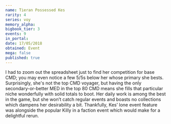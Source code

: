 ```yaml
---
name: Tieran Possessed Kes
rarity: 4
series: voy
memory_alpha:
bigbook_tier: 3
events: 9
in_portal:
date: 17/05/2018
obtained: Event
mega: false
published: true
---
```


I had to zoom out the spreadsheet just to find her competition for base CMD; you may even notice a few 5/5s below her whose primary she bests. Surprisingly, she's not the top CMD voyager, but having the only secondary-or-better MED in the top 80 CMD means she fills that particular niche wonderfully with solid totals to boot. Her daily work is among the best in the game, but she won’t catch regular events and boasts no collections which dampens her desirability a bit. Thankfully, Kes’ lone event feature was alongside the popular Killy in a faction event which would make for a delightful rerun.
